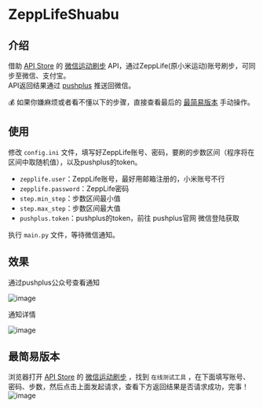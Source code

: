 # ZeppLifeShuabu
## 介绍
借助 [API Store](https://apis.jxcxin.cn/) 的 [微信运动刷步](https://apis.jxcxin.cn/doc/mi.html) API，通过ZeppLife(原小米运动)账号刷步，可同步至微信、支付宝。  
API返回结果通过 [pushplus](http://www.pushplus.plus/) 推送回微信。  

:moneybag: 如果你嫌麻烦或者看不懂以下的步骤，直接查看最后的 [最简易版本](#最简易版本) 手动操作。

## 使用
修改 `config.ini` 文件，填写好ZeppLife账号、密码，要刷的步数区间（程序将在区间中取随机值），以及pushplus的token。
+ `zepplife.user`：ZeppLife账号，最好用邮箱注册的，小米账号不行
+ `zepplife.password`：ZeppLife密码
+ `step.min_step`：步数区间最小值
+ `step.max_step`：步数区间最大值
+ `pushplus.token`：pushplus的token，前往 pushplus官网 微信登陆获取

执行 `main.py` 文件，等待微信通知。

## 效果
通过pushplus公众号查看通知

![image](https://github.com/LQYHYQ/ZeppLifeShuabu/assets/38932132/46d9f357-177e-4c4d-ae93-7327e9fa3bf2)

通知详情

![image](https://github.com/LQYHYQ/ZeppLifeShuabu/assets/38932132/108c573b-bd69-482a-840d-cac914468434)

## 最简易版本
浏览器打开 [API Store](https://apis.jxcxin.cn/) 的 [微信运动刷步](https://apis.jxcxin.cn/doc/mi.html) ，找到 `在线测试工具` ，在下面填写账号、密码、步数，然后点击上面发起请求，查看下方返回结果是否请求成功，完事！
![image](https://github.com/LQYHYQ/ZeppLifeShuabu/assets/38932132/90e3e4de-55f9-409f-a164-add355239b93)

